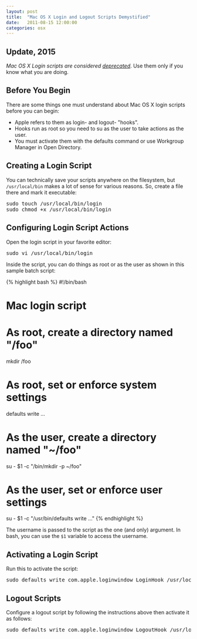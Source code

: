 ```yaml
---
layout: post
title:  "Mac OS X Login and Logout Scripts Demystified"
date:   2011-08-15 12:00:00
categories: osx
---
```


<h2>Update, 2015</h2>
<em>Mac OS X Login scripts are considered <a href="https://developer.apple.com/library/mac/documentation/MacOSX/Conceptual/BPSystemStartup/Chapters/CustomLogin.html">deprecated</a></em>. Use them only if you know what you are
doing.

<h2>Before You Begin</h2>
There are some things one must understand about Mac OS X login scripts before you can begin:
<ul>
	<li>Apple refers to them as login- and logout- "hooks".</li>
	<li>Hooks run as root so you need to su as the user to take actions as the user.</li>
	<li>You must activate them with the defaults command or use Workgroup Manager in Open Directory.</li>
</ul>

<h2>Creating a Login Script</h2>
You can technically save your scripts anywhere on the filesystem, but <code>/usr/local/bin</code> makes a lot of sense for various reasons.
So, create a file there and mark it executable:
<pre>sudo touch /usr/local/bin/login
sudo chmod +x /usr/local/bin/login</pre>
<h2>Configuring Login Script Actions</h2>
Open the login script in your favorite editor:
<pre>sudo vi /usr/local/bin/login</pre>
Inside the script, you can do things as root or as the user as shown in this sample batch script:

{% highlight bash %}
#!/bin/bash

##
# Mac login script
##

# As root, create a directory named "/foo"
mkdir /foo

# As root, set or enforce system settings
defaults write ...

# As the user, create a directory named "~/foo"
su - $1 -c "/bin/mkdir -p ~/foo"

# As the user, set or enforce user settings
su - $1 -c "/usr/bin/defaults write ..."</pre>
{% endhighlight %}

The username is passed to the script as the one (and only) argument. In bash, you can use the <code>$1</code> variable to access the username.
<h2>Activating a Login Script</h2>
Run this to activate the script:
<pre>sudo defaults write com.apple.loginwindow LoginHook /usr/local/bin/login</pre>
<h2>Logout Scripts</h2>
Configure a logout script by following the instructions above then activate it as follows:
<pre>sudo defaults write com.apple.loginwindow LogoutHook /usr/local/bin/logout</pre>